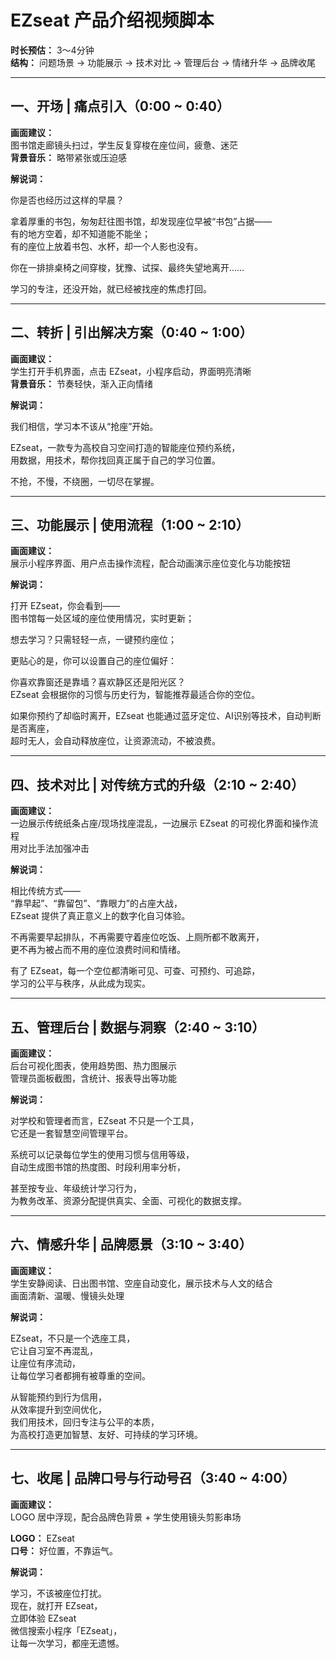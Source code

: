 # EZseat 产品介绍视频脚本

**时长预估：** 3～4分钟  
**结构：** 问题场景 → 功能展示 → 技术对比 → 管理后台 → 情绪升华 → 品牌收尾

---

## 一、开场 | 痛点引入（0:00 ~ 0:40）

**画面建议：**  
图书馆走廊镜头扫过，学生反复穿梭在座位间，疲惫、迷茫  
**背景音乐：** 略带紧张或压迫感

**解说词：**

你是否也经历过这样的早晨？

拿着厚重的书包，匆匆赶往图书馆，却发现座位早被“书包”占据——  
有的地方空着，却不知道能不能坐；  
有的座位上放着书包、水杯，却一个人影也没有。

你在一排排桌椅之间穿梭，犹豫、试探、最终失望地离开……

学习的专注，还没开始，就已经被找座的焦虑打回。

---

## 二、转折 | 引出解决方案（0:40 ~ 1:00）

**画面建议：**  
学生打开手机界面，点击 EZseat，小程序启动，界面明亮清晰  
**背景音乐：** 节奏轻快，渐入正向情绪

**解说词：**

我们相信，学习本不该从“抢座”开始。

EZseat，一款专为高校自习空间打造的智能座位预约系统，  
用数据，用技术，帮你找回真正属于自己的学习位置。

不抢，不慢，不绕圈，一切尽在掌握。

---

## 三、功能展示 | 使用流程（1:00 ~ 2:10）

**画面建议：**  
展示小程序界面、用户点击操作流程，配合动画演示座位变化与功能按钮

**解说词：**

打开 EZseat，你会看到——  
图书馆每一处区域的座位使用情况，实时更新；

想去学习？只需轻轻一点，一键预约座位；

更贴心的是，你可以设置自己的座位偏好：

你喜欢靠窗还是靠墙？喜欢静区还是阳光区？  
EZseat 会根据你的习惯与历史行为，智能推荐最适合你的空位。

如果你预约了却临时离开，EZseat 也能通过蓝牙定位、AI识别等技术，自动判断是否离座，  
超时无人，会自动释放座位，让资源流动，不被浪费。

---

## 四、技术对比 | 对传统方式的升级（2:10 ~ 2:40）

**画面建议：**  
一边展示传统纸条占座/现场找座混乱，一边展示 EZseat 的可视化界面和操作流程  
用对比手法加强冲击

**解说词：**

相比传统方式——  
“靠早起”、“靠留包”、“靠眼力”的占座大战，  
EZseat 提供了真正意义上的数字化自习体验。

不再需要早起排队，不再需要守着座位吃饭、上厕所都不敢离开，  
更不再为被占而不用的座位浪费时间和情绪。

有了 EZseat，每一个空位都清晰可见、可查、可预约、可追踪，  
学习的公平与秩序，从此成为现实。

---

## 五、管理后台 | 数据与洞察（2:40 ~ 3:10）

**画面建议：**  
后台可视化图表，使用趋势图、热力图展示  
管理员面板截图，含统计、报表导出等功能

**解说词：**

对学校和管理者而言，EZseat 不只是一个工具，  
它还是一套智慧空间管理平台。

系统可以记录每位学生的使用习惯与信用等级，  
自动生成图书馆的热度图、时段利用率分析，

甚至按专业、年级统计学习行为，  
为教务改革、资源分配提供真实、全面、可视化的数据支撑。

---

## 六、情感升华 | 品牌愿景（3:10 ~ 3:40）

**画面建议：**  
学生安静阅读、日出图书馆、空座自动变化，展示技术与人文的结合  
画面清新、温暖、慢镜头处理

**解说词：**

EZseat，不只是一个选座工具，  
它让自习室不再混乱，  
让座位有序流动，  
让每位学习者都拥有被尊重的空间。

从智能预约到行为信用，  
从效率提升到空间优化，  
我们用技术，回归专注与公平的本质，  
为高校打造更加智慧、友好、可持续的学习环境。

---

## 七、收尾 | 品牌口号与行动号召（3:40 ~ 4:00）

**画面建议：**  
LOGO 居中浮现，配合品牌色背景 + 学生使用镜头剪影串场

**LOGO：** EZseat  
**口号：** 好位置，不靠运气。

**解说词：**

学习，不该被座位打扰。  
现在，就打开 EZseat，  
立即体验 EZseat  
微信搜索小程序「EZseat」，  
让每一次学习，都座无遗憾。
